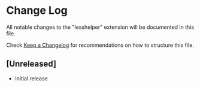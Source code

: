 # Change Log

All notable changes to the "lesshelper" extension will be documented in this file.

Check [Keep a Changelog](http://keepachangelog.com/) for recommendations on how to structure this file.

## [Unreleased]

- Initial release